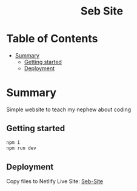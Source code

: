 <h1 align="center">
Seb Site
</h1>

# Table of Contents

<!-- START doctoc generated TOC please keep comment here to allow auto update -->
<!-- DON'T EDIT THIS SECTION, INSTEAD RE-RUN doctoc TO UPDATE -->


- [Summary](#summary)
  - [Getting started](#getting-started)
  - [Deployment](#deployment)

<!-- END doctoc generated TOC please keep comment here to allow auto update -->

# Summary

Simple website to teach my nephew about coding

## Getting started

```bash
npm i
npm run dev
```

## Deployment

Copy files to Netlify
Live Site: [Seb-Site](https://sebs-site.netlify.app/)
